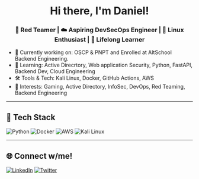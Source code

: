 <h1 align='center'> Hi there, I'm Daniel!</h1>
<h3 align='center'>🔐 Red Teamer | ☁️ Aspiring DevSecOps Engineer | 🐧 Linux Enthusiast | 🧠 Lifelong Learner</h3>

- 🔭 Currently working on: OSCP & PNPT and Enrolled at AltSchool Backend Engineering.
- 🌱 Learning: Active Direcrtory, Web application Security, Python, FastAPI, Backend Dev, Cloud Engineering
- 🛠️ Tools & Tech: Kali Linux, Docker, GitHub Actions, AWS
- 📖 Interests: Gaming, Active Directory, InfoSec, DevOps, Red Teaming, Backend Engineering 

---

## 🧰 Tech Stack
![Python](https://img.shields.io/badge/Python-3776AB?style=for-the-badge&logo=python&logoColor=white)
![Docker](https://img.shields.io/badge/Docker-2496ED?style=for-the-badge&logo=docker&logoColor=white)
![AWS](https://img.shields.io/badge/AWS-232F3E?style=for-the-badge&logo=amazonaws&logoColor=white)
![Kali Linux](https://img.shields.io/badge/Kali-557C94?style=for-the-badge&logo=kalilinux&logoColor=white)

---

## 🌐 Connect w/me!
[![LinkedIn](https://img.shields.io/badge/LinkedIn-0077B5?style=flat-square&logo=linkedin&logoColor=white)](https://www.linkedin.com/in/daninyourcomputer/)
[![Twitter](https://img.shields.io/badge/Twitter-1DA1F2?style=flat-square&logo=twitter&logoColor=white)](https://twitter.com/miiide__)
